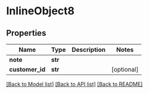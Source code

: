 # InlineObject8

## Properties
Name | Type | Description | Notes
------------ | ------------- | ------------- | -------------
**note** | **str** |  | 
**customer_id** | **str** |  | [optional] 

[[Back to Model list]](../README.md#documentation-for-models) [[Back to API list]](../README.md#documentation-for-api-endpoints) [[Back to README]](../README.md)


